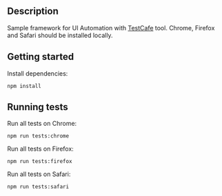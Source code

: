 ## Description
Sample framework for UI Automation with [TestCafe](https://devexpress.github.io/testcafe/) tool.
Chrome, Firefox and Safari should be installed locally.

## Getting started
Install dependencies:

```
npm install
```

## Running tests
Run all tests on Chrome:
```
npm run tests:chrome
```

Run all tests on Firefox:
```
npm run tests:firefox
```

Run all tests on Safari:
```
npm run tests:safari
```